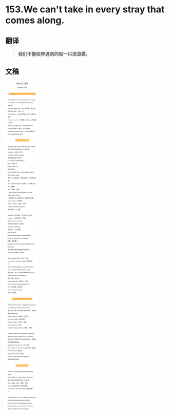 # 153.We can't take in every stray that comes along.

## 翻译

> **我们不能收养遇到的每一只流浪猫。**

## 文稿

![](img/153.jpg)

